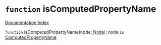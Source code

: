 # `function` isComputedPropertyName

[Documentation Index](../README.md)

`function` isComputedPropertyName(node: [Node](../interface.Node/README.md)): node `is` [ComputedPropertyName](../interface.ComputedPropertyName/README.md)

